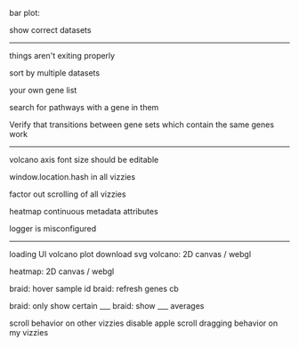 


bar plot:


show correct datasets


----



things aren't exiting properly

sort by multiple datasets

your own gene list

search for pathways with a gene in them

Verify that transitions between gene sets which contain the same genes work


---


volcano axis font size should be editable

window.location.hash in all vizzies

factor out scrolling of all vizzies

heatmap continuous metadata attributes


logger is misconfigured


---


loading UI
volcano plot download svg
volcano: 2D canvas / webgl

heatmap: 2D canvas / webgl

braid: hover sample id
braid:  refresh genes cb

braid: only show certain ___
braid: show ___ averages


scroll behavior on other vizzies
disable apple scroll dragging behavior on my vizzies




